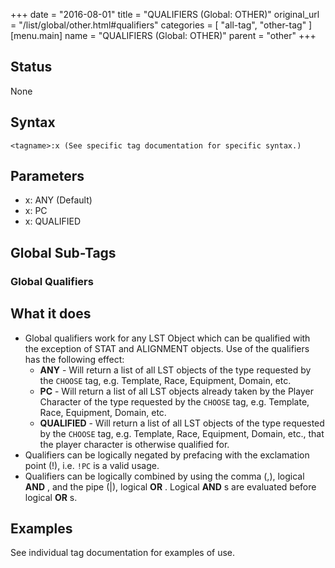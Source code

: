 +++
date = "2016-08-01"
title = "QUALIFIERS (Global: OTHER)"
original_url = "/list/global/other.html#qualifiers"
categories = [ "all-tag", "other-tag" ]
[menu.main]
    name = "QUALIFIERS (Global: OTHER)"
    parent = "other"
+++

## Status

None

## Syntax

`<tagname>:x
(See specific tag documentation for specific syntax.)`

## Parameters

-   x: ANY (Default)
-   x: PC
-   x: QUALIFIED



Global Sub-Tags
---------------

### <span id="qualifiers"></span> Global Qualifiers

What it does
------------

-   Global qualifiers work for any LST Object which can be qualified
    with the exception of STAT and ALIGNMENT objects. Use of the
    qualifiers has the following effect:
    -   **ANY** - Will return a list of all LST objects of the type
        requested by the `CHOOSE` tag, e.g. Template, Race, Equipment,
        Domain, etc.
    -   **PC** - Will return a list of all LST objects already taken by
        the Player Character of the type requested by the `CHOOSE`
        tag, e.g. Template, Race, Equipment, Domain, etc.
    -   **QUALIFIED** - Will return a list of all LST objects of the
        type requested by the `CHOOSE` tag, e.g. Template, Race,
        Equipment, Domain, etc., that the player character is otherwise
        qualified for.
-   Qualifiers can be logically negated by prefacing with the
    exclamation point (!), i.e. `!PC` is a valid usage.
-   Qualifiers can be logically combined by using the comma (,), logical
    **AND** , and the pipe (|), logical **OR** . Logical **AND** s are
    evaluated before logical **OR** s.

Examples
--------

See individual tag documentation for examples of use.

